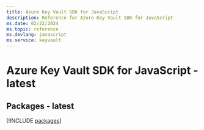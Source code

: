 ```yaml
---
title: Azure Key Vault SDK for JavaScript
description: Reference for Azure Key Vault SDK for JavaScript
ms.date: 02/22/2024
ms.topic: reference
ms.devlang: javascript
ms.service: keyvault
---
```

# Azure Key Vault SDK for JavaScript - latest
## Packages - latest
[!INCLUDE [packages](key-vault-index.md)]